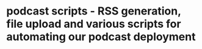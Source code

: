 # podcast scripts - RSS generation, file upload and various scripts for automating our podcast deployment
